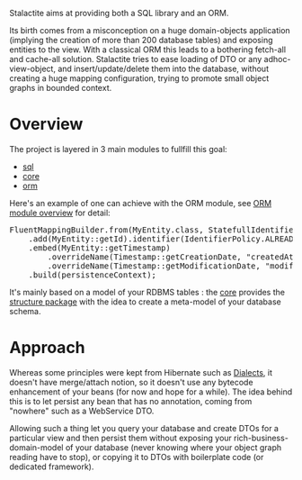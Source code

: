 
Stalactite aims at providing both a SQL library and an ORM.

Its birth comes from a misconception on a huge domain-objects application (implying the creation of more than 200 database tables) and
exposing entities to the view. With a classical ORM this leads to a bothering fetch-all and cache-all solution.
Stalactite tries to ease loading of DTO or any adhoc-view-object, and insert/update/delete them into the database, without creating a huge
mapping configuration, trying to promote small object graphs in bounded context.

# Overview

The project is layered in 3 main modules to fullfill this goal:
- [sql](sql/README.md)
- [core](core/README.md)
- [orm](orm/README.md)

Here's an example of one can achieve with the ORM module, see [ORM module overview](orm/README.md) for detail:
<pre>
FluentMappingBuilder.from(MyEntity.class, StatefullIdentifier.class)
	.add(MyEntity::getId).identifier(IdentifierPolicy.ALREADY_ASSIGNED)
	.embed(MyEntity::getTimestamp)
		.overrideName(Timestamp::getCreationDate, "createdAt")
		.overrideName(Timestamp::getModificationDate, "modifiedAt")
	.build(persistenceContext);
</pre>

It's mainly based on a model of your RDBMS tables : the [core](core/README.md) provides the [structure package](core/src/main/java/org/gama/stalactite/persistence/structure/README.md)
with the idea to create a meta-model of your database schema.

# Approach

Whereas some principles were kept from Hibernate such as [Dialects](core/src/main/java/org/gama/stalactite/persistence/sql/Dialects.md),
it doesn't have merge/attach notion, so it doesn't use any bytecode enhancement of your beans (for now and hope for a while).
The idea behind this is to let persist any bean that has no annotation, coming from "nowhere" such as a WebService DTO.

Allowing such a thing let you query your database and create DTOs for a particular view and then persist them without exposing your
rich-business-domain-model of your database (never knowing where your object graph reading have to stop), or copying it to DTOs with
boilerplate code (or dedicated framework).
